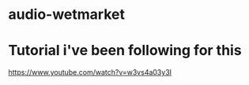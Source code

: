 # audio-wetmarket

# Tutorial i've been following for this

https://www.youtube.com/watch?v=w3vs4a03y3I
